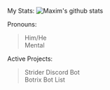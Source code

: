 My Stats:
![Maxim's github stats](https://github-readme-stats.vercel.app/api?username=MaximKing1&count_private=true&show_icons=true&theme=vue-dark)

Pronouns:
> Him/He<br>
> Mental

Active Projects:
> Strider Discord Bot<br>
> Botrix Bot List
